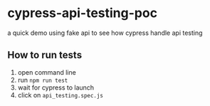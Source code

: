 # cypress-api-testing-poc
a quick demo using fake api to see how cypress handle api testing 

## How to run tests
1. open command line 
2. run ``` npm run test ```
3. wait for cypress to launch
4. click on ```api_testing.spec.js```
